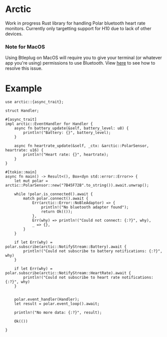 # Arctic

Work in progress Rust library for handling Polar bluetooth heart rate monitors. Currently only targetting support for H10 due to lack of other devices.

### Note for MacOS

Using Btleplug on MacOS will require you to give your terminal (or whatever app you're using) permissions to use Bluetooth. 
View [here](https://github.com/deviceplug/btleplug#macos-permissions-note) to see how to resolve this issue.

# Example

```rust,ignore
use arctic::{async_trait};

struct Handler;

#[async_trait]
impl arctic::EventHandler for Handler {
    async fn battery_update(&self, battery_level: u8) {
        println!("Battery: {}", battery_level);
    }

    async fn heartrate_update(&self, _ctx: &arctic::PolarSensor, heartrate: u16) {
        println!("Heart rate: {}", heartrate);
    }
}

#[tokio::main]
async fn main() -> Result<(), Box<dyn std::error::Error>> {
    let mut polar = arctic::PolarSensor::new("7B45F72B".to_string()).await.unwrap();
    
    while !polar.is_connected().await {
        match polar.connect().await {
            Err(arctic::Error::NoBleAdaptor) => {
                println!("No bluetooth adapter found");
                return Ok(());
            },
            Err(why) => println!("Could not connect: {:?}", why),
            _ => {},
        }
    }

    if let Err(why) = polar.subscribe(arctic::NotifyStream::Battery).await {
        println!("Could not subscribe to battery notifications: {:?}", why)
    }

    if let Err(why) = polar.subscribe(arctic::NotifyStream::HeartRate).await {
        println!("Could not subscribe to heart rate notifications: {:?}", why)
    }


    polar.event_handler(Handler);
    let result = polar.event_loop().await;

    println!("No more data: {:?}", result);
    
    Ok(())

}
```
